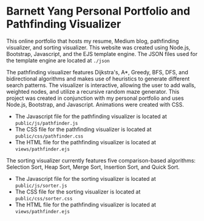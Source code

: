 # Barnett Yang Personal Portfolio and Pathfinding Visualizer

This online portfolio that hosts my resume, Medium blog, pathfinding visualizer, and sorting visualizer. This website was created using Node.js, Bootstrap, Javascript, and the EJS template engine. The JSON files used for the template engine are located at `./json`

The pathfinding visualizer features Dijkstra's, A*, Greedy, BFS, DFS, and bidirectional algorithms and makes use of heuristics to generate different search patterns. The visualizer is interactive, allowing the user to add walls, weighted nodes, and utilize a recursive random maze generator. This project was created in conjunction with my personal portfolio and uses Node.js, Bootstrap, and Javascript. Animations were created with CSS.
- The Javascript file for the pathfinding visualizer is located at `public/js/pathfinder.js`
- The CSS file for the pathfinding visualizer is located at `public/css/pathfinder.css`
- The HTML file for the pathfinding visualizer is located at `views/pathfinder.ejs`

The sorting visualizer currently features five comparison-based algorithms: Selection Sort, Heap Sort, Merge Sort, Insertion Sort, and Quick Sort.
- The Javascript file for the sorting visualizer is located at `public/js/sorter.js`
- The CSS file for the sorting visualizer is located at `public/css/sorter.css`
- The HTML file for the pathfinding visualizer is located at `views/pathfinder.ejs`